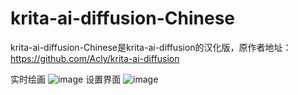 # krita-ai-diffusion-Chinese
krita-ai-diffusion-Chinese是krita-ai-diffusion的汉化版，原作者地址：https://github.com/Acly/krita-ai-diffusion

实时绘画
![image](https://github.com/liujvnes/krita-ai-diffusion-Chinese/assets/25132014/081c85b7-6c43-4beb-b757-a3cdf2fc4c86)
设置界面
![image](https://github.com/liujvnes/krita-ai-diffusion-Chinese/assets/25132014/1b0fadb6-6961-419e-8d69-e66f15987224)
